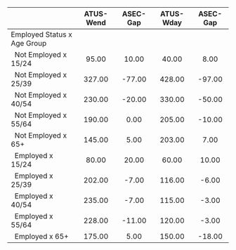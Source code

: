 
|                      |    ATUS-Wend |     ASEC-Gap |    ATUS-Wday |     ASEC-Gap |
| -------------------- | :----------: | :----------: | :----------: | :----------: |
| Employed Status x Age Group |              |              |              |              |
| &nbsp;&nbsp;Not Employed x 15/24 |        95.00 |        10.00 |        40.00 |         8.00 |
| &nbsp;&nbsp;Not Employed x 25/39 |       327.00 |       -77.00 |       428.00 |       -97.00 |
| &nbsp;&nbsp;Not Employed x 40/54 |       230.00 |       -20.00 |       330.00 |       -50.00 |
| &nbsp;&nbsp;Not Employed x 55/64 |       190.00 |         0.00 |       205.00 |       -10.00 |
| &nbsp;&nbsp;Not Employed x 65+ |       145.00 |         5.00 |       203.00 |         7.00 |
| &nbsp;&nbsp;Employed x 15/24 |        80.00 |        20.00 |        60.00 |        10.00 |
| &nbsp;&nbsp;Employed x 25/39 |       202.00 |        -7.00 |       116.00 |        -6.00 |
| &nbsp;&nbsp;Employed x 40/54 |       235.00 |        -7.00 |       115.00 |        -3.00 |
| &nbsp;&nbsp;Employed x 55/64 |       228.00 |       -11.00 |       120.00 |        -3.00 |
| &nbsp;&nbsp;Employed x 65+ |       175.00 |         5.00 |       150.00 |       -18.00 |

